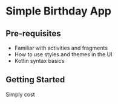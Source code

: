 Simple Birthday App
=================================

Pre-requisites
--------------
* Familiar with activities and fragments
* How to use styles and themes in the UI
* Kotlin syntax basics


Getting Started
---------------
Simply cost
